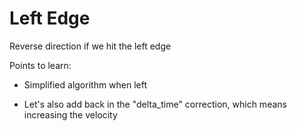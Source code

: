 # Left Edge

Reverse direction if we hit the left edge

Points to learn:

- Simplified algorithm when left

- Let's also add back in the "delta_time" correction, which means
  increasing the velocity

